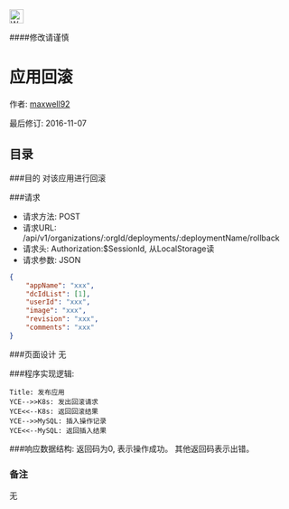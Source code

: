 <img src="http://kubernetes.io/kubernetes/img/warning.png" alt="WARNING" width="25" height="25"> 

####修改请谨慎

应用回滚
==============

作者: [maxwell92](https://github.com/maxwell92)

最后修订: 2016-11-07

目录
--------------
###目的
对该应用进行回滚

###请求

* 请求方法: POST 
* 请求URL: /api/v1/organizations/:orgId/deployments/:deploymentName/rollback 
* 请求头: Authorization:$SessionId, 从LocalStorage读 
* 请求参数: 
  JSON
```json
{
    "appName": "xxx",
	"dcIdList": [1],
	"userId": "xxx",
	"image": "xxx",
	"revision": "xxx",
	"comments": "xxx"
}
```

###页面设计 
无

###程序实现逻辑:

```Sequence
Title: 发布应用
YCE-->>K8s: 发出回滚请求 
YCE<<--K8s: 返回回滚结果
YCE-->>MySQL: 插入操作记录
YCE<<--MySQL: 返回插入结果
```

###响应数据结构: 
返回码为0, 表示操作成功。
其他返回码表示出错。

### 备注
无